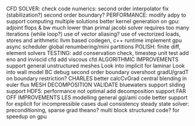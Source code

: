 CFD SOLVER:
    check code numerics: second order interpolator fix (stabilization?)
                         second order boundary?
PERFORMANCE:
    modify adpy to support computing multiple solutions
    better kernel generation on gpu: adjoint flops & bw much lower than primal
    jacobi solver requires too many iterations (while loop?)
    use of vector aliasing?
    use of vectorized loads, stores and arithmetic
    llvm based codegen, c++ runtime
    implement gpu async scheduler
    global renumbering/mini partitions
POLISH:
    finite diff, element solvers
TESTING:
    add conservation check, timestep unit test
    add eno and inviscid cfd
    add viscous cfd
ALGORITHMIC IMPROVEMENTS
    support general unstructured meshes
    Look into implicit for laminar
    Look into wall model BC
    debug second order boundary overshoot
    gradU/gradT on boundary restriction? 
CHARLES
    better calcCvGrad
    central blending in euler flux
MESH DECOMPOSITION
    VALIDATE
    bluewaters support
    sliding support
HDF5:
    performance not optimal
    add decomposition support
FAR OFF IMPROVEMENTS
    LES modelling
    general ggi/ami code
    better support for explicit for incompressible cases
    dual consistency
    steady state solver: preconditioning, sparse grad theano?
    multi block structured code? for speedup on gpu
